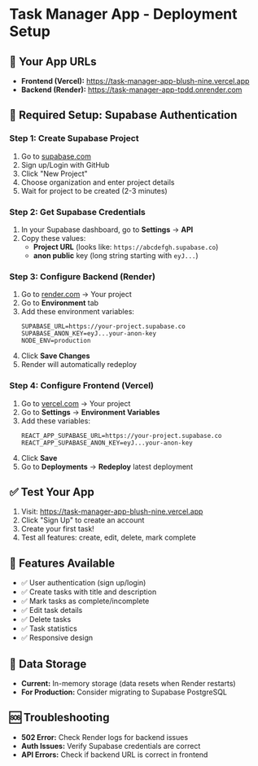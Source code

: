 # Task Manager App - Deployment Setup

## 🚀 Your App URLs

- **Frontend (Vercel):** https://task-manager-app-blush-nine.vercel.app
- **Backend (Render):** https://task-manager-app-tpdd.onrender.com

## 🔧 Required Setup: Supabase Authentication

### Step 1: Create Supabase Project
1. Go to [supabase.com](https://supabase.com)
2. Sign up/Login with GitHub
3. Click "New Project"
4. Choose organization and enter project details
5. Wait for project to be created (2-3 minutes)

### Step 2: Get Supabase Credentials
1. In your Supabase dashboard, go to **Settings** → **API**
2. Copy these values:
   - **Project URL** (looks like: `https://abcdefgh.supabase.co`)
   - **anon public** key (long string starting with `eyJ...`)

### Step 3: Configure Backend (Render)
1. Go to [render.com](https://render.com) → Your project
2. Go to **Environment** tab
3. Add these environment variables:
   ```
   SUPABASE_URL=https://your-project.supabase.co
   SUPABASE_ANON_KEY=eyJ...your-anon-key
   NODE_ENV=production
   ```
4. Click **Save Changes**
5. Render will automatically redeploy

### Step 4: Configure Frontend (Vercel)
1. Go to [vercel.com](https://vercel.com) → Your project
2. Go to **Settings** → **Environment Variables**
3. Add these variables:
   ```
   REACT_APP_SUPABASE_URL=https://your-project.supabase.co
   REACT_APP_SUPABASE_ANON_KEY=eyJ...your-anon-key
   ```
4. Click **Save**
5. Go to **Deployments** → **Redeploy** latest deployment

## ✅ Test Your App

1. Visit: https://task-manager-app-blush-nine.vercel.app
2. Click "Sign Up" to create an account
3. Create your first task!
4. Test all features: create, edit, delete, mark complete

## 🎯 Features Available

- ✅ User authentication (sign up/login)
- ✅ Create tasks with title and description
- ✅ Mark tasks as complete/incomplete
- ✅ Edit task details
- ✅ Delete tasks
- ✅ Task statistics
- ✅ Responsive design

## 🔄 Data Storage

- **Current:** In-memory storage (data resets when Render restarts)
- **For Production:** Consider migrating to Supabase PostgreSQL

## 🆘 Troubleshooting

- **502 Error:** Check Render logs for backend issues
- **Auth Issues:** Verify Supabase credentials are correct
- **API Errors:** Check if backend URL is correct in frontend
